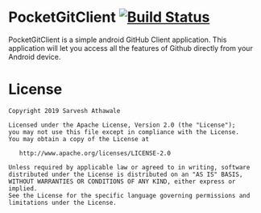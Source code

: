 # PocketGitClient [![Build Status](https://travis-ci.org/Sathawale27/PocketGitClient.svg?branch=master)](https://travis-ci.org/Sathawale27/PocketGitClient)
PocketGitClient is a simple android GitHub Client application.
This application will let you access all the features of Github directly from your Android device.

License
=======

    Copyright 2019 Sarvesh Athawale

    Licensed under the Apache License, Version 2.0 (the "License");
    you may not use this file except in compliance with the License.
    You may obtain a copy of the License at

       http://www.apache.org/licenses/LICENSE-2.0

    Unless required by applicable law or agreed to in writing, software
    distributed under the License is distributed on an "AS IS" BASIS,
    WITHOUT WARRANTIES OR CONDITIONS OF ANY KIND, either express or implied.
    See the License for the specific language governing permissions and
    limitations under the License.